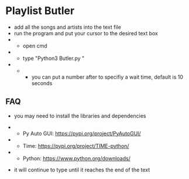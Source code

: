 # Playlist Butler

- add all the songs and artists into the text file
- run the program and put your cursor to the desired text box
- - open cmd
- - type "Python3 Butler.py "
- - - you can put a number after to specifiy a wait time, default is 10 seconds 

## FAQ

- you may need to install the libraries and dependencies
- - Py Auto GUI: https://pypi.org/project/PyAutoGUI/
- - Time: https://pypi.org/project/TIME-python/
- - Python: https://www.python.org/downloads/ 

- it will continue to type until it reaches the end of the text